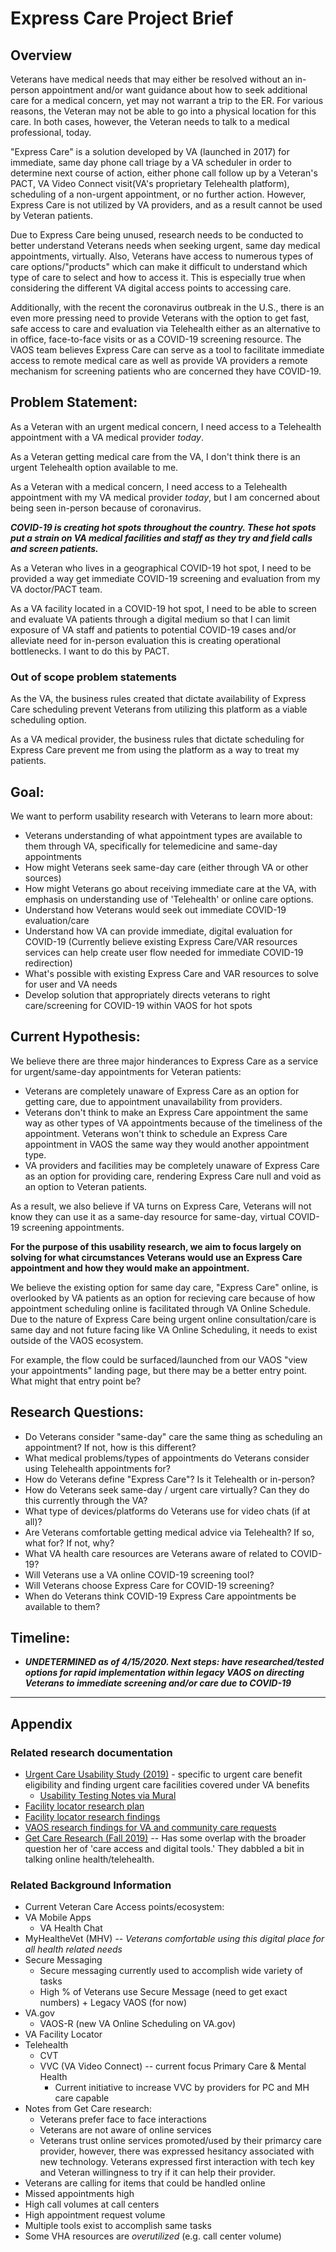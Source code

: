 # Express Care Project Brief

## Overview
Veterans have medical needs that may either be resolved without an in-person appointment and/or want guidance about how to seek additional care for a medical concern, yet may not warrant a trip to the ER. For various reasons, the Veteran may not be able to go into a physical location for this care. In both cases, however, the Veteran needs to talk to a medical professional,  today.

"Express Care" is a solution developed by VA (launched in 2017) for immediate, same day phone call triage by a VA scheduler in order to determine next course of action, either phone call follow up by a Veteran's PACT, VA Video Connect visit(VA's proprietary Telehealth platform), scheduling of a non-urgent appointment, or no further action. However, Express Care is not utilized by VA providers, and as a result cannot be used by Veteran patients. 

Due to Express Care being unused, research needs to be conducted to better understand Veterans needs when seeking urgent, same day medical appointments, virtually. Also, Veterans have access to numerous types of care options/"products" which can make it difficult to understand which type of care to select and how to access it. This is especially true when considering the different VA digital access points to accessing care.

Additionally, with the recent the coronavirus outbreak in the U.S., there is an even more pressing need to provide Veterans with the option to get fast, safe access to care and evaluation via Telehealth either as an alternative to in office, face-to-face visits or as a COVID-19 screening resource. The VAOS team believes Express Care can serve as a tool to facilitate immediate access to remote medical care as well as provide VA providers a remote mechanism for screening patients who are concerned they have COVID-19.

## Problem Statement:
As a Veteran with an urgent medical concern, I need access to a Telehealth appointment with a VA medical provider *today*. 

As a Veteran getting medical care from the VA, I don't think there is an urgent Telehealth option available to me.

As a Veteran with a medical concern, I need access to a Telehealth appointment with my VA medical provider *today*, but I am concerned about being seen in-person because of coronavirus.

***COVID-19 is creating hot spots throughout the country. These hot spots put a strain on VA medical facilities and staff as they try and field calls and screen patients.***

As a Veteran who lives in a geographical COVID-19 hot spot, I need to be provided a way get immediate COVID-19 screening and evaluation from my VA doctor/PACT team. 

As a VA facility located in a COVID-19 hot spot, I need to be able to screen and evaluate VA patients through a digital medium so that I can limit exposure of VA staff and patients to potential COVID-19 cases and/or alleviate need for in-person evaluation this is creating operational bottlenecks. I want to do this by PACT.

### Out of scope problem statements

As the VA, the business rules created that dictate availability of Express Care scheduling prevent Veterans from utilizing  this platform as a viable scheduling option.

As a VA medical provider, the business rules that dictate scheduling for Express Care prevent me from using the platform as a way to treat my patients. 

## Goal:
We want to perform usability research with Veterans to learn more about:
- Veterans understanding of what appointment types are available to them through VA, specifically for telemedicine and same-day appointments
- How might Veterans seek same-day care (either through VA or other sources)
- How might Veterans go about receiving immediate care at the VA, with emphasis on understanding use of 'Telehealth' or online care options.
- Understand how Veterans would seek out immediate COVID-19 evaluation/care
- Understand how VA can provide immediate, digital evaluation for COVID-19 (Currently believe existing Express Care/VAR resources services can help create user flow needed for immediate COVID-19 redirection)
- What's possible with existing Express Care and VAR resources to solve for user and VA needs
- Develop solution that appropriately directs veterans to right care/screening for COVID-19 within VAOS for hot spots

## Current Hypothesis:
We believe there are three major hinderances to Express Care as a service for urgent/same-day appointments for Veteran patients:
- Veterans are completely unaware of Express Care as an option for getting care, due to appointment unavailability from providers.
- Veterans don't think to make an Express Care appointment the same way as other types of VA appointments because of the timeliness of the appointment. Veterans won't think to schedule an Express Care appointment in VAOS the same way they would another appointment type.
- VA providers and facilities may be completely unaware of Express Care as an option for providing care, rendering Express Care null and void as an option to Veteran patients.

As a result, we also believe if VA turns on Express Care, Veterans will not know they can use it as a same-day resource for same-day, virtual COVID-19 screening appointments. 

**For the purpose of this usability research, we aim to focus largely on solving for what circumstances Veterans would use an Express Care appointment and how they would make an appointment.**

We believe the existing option for same day care, "Express Care" online, is overlooked by VA patients as an option for recieving care because of how appointment scheduling online is facilitated through VA Online Schedule. Due to the nature of Express Care being urgent online consultation/care is same day and not future facing like VA Online Scheduling, it needs to exist outside of the VAOS ecosystem. 

For example, the flow could be surfaced/launched from our VAOS "view your appointments" landing page, but there may be a better entry point. What might that entry point be?

## Research Questions:
- Do Veterans consider "same-day" care the same thing as scheduling an appointment? If not, how is this different?
- What medical problems/types of appointments do Veterans consider using Telehealth appointments for?
- How do Veterans define "Express Care"? Is it Telehealth or in-person?
- How do Veterans seek same-day / urgent care virtually? Can they do this currently through the VA?
- What type of devices/platforms do Veterans use for video chats (if at all)?
- Are Veterans comfortable getting medical advice via Telehealth? If so, what for? If not, why?
- What VA health care resources are Veterans aware of related to COVID-19?
- Will Veterans use a VA online COVID-19 screening tool?
- Will Veterans choose Express Care for COVID-19 screening?
- When do Veterans think COVID-19 Express Care appointments be available to them?

## Timeline:
- ***UNDETERMINED as of 4/15/2020. Next steps: have researched/tested options for rapid implementation within legacy VAOS on directing Veterans to immediate screening and/or care due to COVID-19***

*******
## Appendix
  
### Related research documentation
+ [Urgent Care Usability Study (2019)](https://github.com/department-of-veterans-affairs/va.gov-team/blob/master/products/health-care/community-care/urgent-care/research/jun-2019/findings.md) - specific to urgent care benefit eligibility and finding urgent care facilities covered under VA benefits
   + [Usability Testing Notes via Mural](https://app.mural.co/t/adhocvetsgov9623/m/adhocvetsgov9623/1560946920965/4bb321f266f232e3e1d91559b168a0f3c11fe84f)
+ [Facility locator research plan](https://github.com/department-of-veterans-affairs/va.gov-team/blob/master/products/facilities/facility-locator/research/user-research/urgent-care/research-plan.md)
+ [Facility locator research findings](https://github.com/department-of-veterans-affairs/va.gov-team/blob/master/products/facilities/facility-locator/research/user-research/urgent-care/research-findings.md) 
+ [VAOS research findings for VA and community care requests](https://github.com/department-of-veterans-affairs/va.gov-team/blob/master/products/health-care/appointments/va-online-scheduling/research/sept19-usability-testing-new-ux/request_usability/requesting%20research%20documentation%20.pdf)
 + [Get Care Research (Fall 2019)](https://github.com/department-of-veterans-affairs/va.gov-team/tree/master/products/health-care/patient-portal/get-care) -- Has some overlap with the broader question her of 'care access and digital tools.' They dabbled a bit in talking online health/telehealth.
 
 ### Related Background Information
 + Current Veteran Care Access points/ecosystem:
  + VA Mobile Apps
       + VA Health Chat
  + MyHealtheVet (MHV) -- _Veterans comfortable using this digital place for all health related needs_
   + Secure Messaging
     + Secure messaging currently used to accomplish wide variety of tasks
     + High % of Veterans use Secure Message (need to get exact numbers)
    + Legacy VAOS (for now)
  + VA.gov
    + VAOS-R (new VA Online Scheduling on VA.gov)
  + VA Facility Locator
  + Telehealth
    + CVT
    + VVC (VA Video Connect) -- current focus Primary Care & Mental Health
      + Current initiative to increase VVC by providers for PC and MH care capable
 + Notes from Get Care research:
   + Veterans prefer face to face interactions
   + Veterans are not aware of online services
   + Veterans trust online services promoted/used by their primarcy care provider, however, there was expressed hesitancy associated with new technology. Veterans expressed first interaction with tech key and Veteran willingness to try if it can help their provider. 
  + Veterans are calling for items that could be handled online
  + Missed appointments high
  + High call volumes at call centers
  + High appointment request volume
  + Multiple tools exist to accomplish same tasks
  + Some VHA resources are _overutilized_ (e.g. call center volume)
